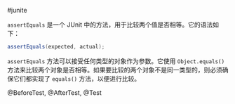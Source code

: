 #junite 

`assertEquals` 是一个 JUnit 中的方法，用于比较两个值是否相等。它的语法如下：

``` java
assertEquals(expected, actual);
```

`assertEquals` 方法可以接受任何类型的对象作为参数。它使用 `Object.equals()` 方法来比较两个对象是否相等。如果要比较的两个对象不是同一类型的，则必须确保它们都实现了 `equals()` 方法，以便进行比较。

@BeforeTest, @AfterTest, @Test